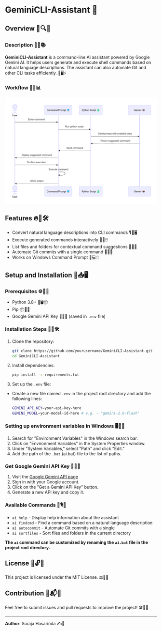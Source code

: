 # GeminiCLI-Assistant 🤖

## Overview 📌🔍💡

### Description 📝📜📚
**GeminiCLI-Assistant** is a command-line AI assistant powered by Google Gemini AI. It helps users generate and execute shell commands based on natural language descriptions. The assistant can also automate Git and other CLI tasks efficiently. 🤖🖥️⚡

### Workflow 🔄🔁📊
![workflow](/assest/screenshot-1.png)

## Features 🔥🔧🛠️
- Convert natural language descriptions into CLI commands 🎙️💬🖥️
- Execute generated commands interactively 🚀✅🖱️
- List files and folders for contextual command suggestions 📁📂🔎
- Automate Git commits with a single command 📝🔄✅
- Works on Windows Command Prompt 🏁💻🖱️

## Setup and Installation 🔧📥🖥️
### Prerequisites ⚙️🔎✅
- Python 3.8+ 🐍🖥️📦
- Pip 📦🔄✅
- Google Gemini API Key 🔑🔐📜 (saved in `.env` file)

### Installation Steps 📌📂🛠️
1. Clone the repository:
   ```sh
   git clone https://github.com/yourusername/GeminiCLI-Assistant.git
   cd GeminiCLI-Assistant
   ```
2. Install dependencies:
   ```sh
   pip install -r requirements.txt
   ```
3. Set up the `.env` file:
- Create a new file named `.env` in the project root directory and add the following lines:

   ```sh
   GEMINI_API_KEY=your-api-key-here
   GEMINI_MODEL=your-model-id-here # e.g. - "gemini-2.0-flash"
   ```

### Setting up environment variables in Windows 🖥️🔧📂
1. Search for "Environment Variables" in the Windows search bar.
2. Click on "Environment Variables" in the System Properties window.
3. Under "System Variables," select "Path" and click "Edit."
4. Add the path of the `.bat` (ai.bat) file to the list of paths.

### Get Google Gemini API Key 🔑🔐📜
1. Visit the [Google Gemini API page](https://ai.google.dev/gemini-api/docs)
2. Sign in with your Google account.
3. Click on the "Get a Gemini API Key" button.
4. Generate a new API key and copy it.

### Available Commands 🎯🎙️💬
- `ai help` - Display help information about the assistant
- `ai findcmd` - Find a command based on a natural language description
- `ai autocommit` - Automate Git commits with a single 
- `ai sortfiles` - Sort files and folders in the current directory

**The `ai` command can be customized by renaming the `ai.bat` file in the project root directory.**

## License 📜🔓✅
This project is licensed under the MIT License. ⚖️📖✅

## Contribution 🚀📬🤝
Feel free to submit issues and pull requests to improve the project! 🛠️📢🚀

---
**Author**: Suraja Hasarinda ✍️🎨

